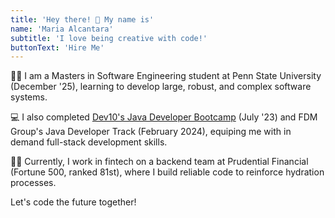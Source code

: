 ```yaml
---
title: 'Hey there! 👋 My name is'
name: 'Maria Alcantara'
subtitle: 'I love being creative with code!'
buttonText: 'Hire Me'
---
```


👩‍🎓 I am a Masters in Software Engineering student at Penn State University (December '25), learning to develop large, robust, and complex software systems.

💻 I also completed [Dev10's Java Developer Bootcamp](https://www.credly.com/badges/40b4b79c-cfac-4229-bf2f-82b6d473e562/public_url) (July '23) and FDM Group's Java Developer Track (February 2024), equiping me with in demand full-stack development skills.

👩‍💻 Currently, I work in fintech on a backend team at Prudential Financial (Fortune 500, ranked 81st), where I build reliable code to reinforce hydration processes.

Let's code the future together!